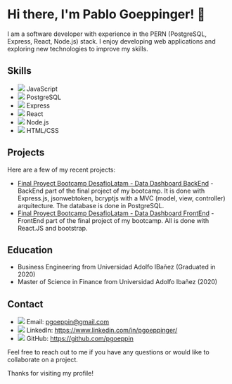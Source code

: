 # Hi there, I'm Pablo Goeppinger! 👋

I am a software developer with experience in the PERN (PostgreSQL, Express, React, Node.js) stack. I enjoy developing web applications and exploring new technologies to improve my skills.

## Skills

- <img src="https://img.icons8.com/color/24/000000/javascript.png"/> JavaScript
- <img src="https://img.icons8.com/color/24/000000/postgreesql.png"/> PostgreSQL
- <img src="https://img.icons8.com/color/24/000000/express.png"/> Express
- <img src="https://img.icons8.com/color/24/000000/react-native.png"/> React
- <img src="https://img.icons8.com/color/24/000000/nodejs.png"/> Node.js
- <img src="https://img.icons8.com/color/24/000000/html-5.png"/> HTML/CSS

## Projects

Here are a few of my recent projects:

- [Final Proyect Bootcamp DesafioLatam - Data Dashboard BackEnd](https://github.com/Sherydan/backend-proyecto-final) - BackEnd part of the final project of my bootcamp. It is done with Express.js, jsonwebtoken, bcryptjs with a MVC (model, view, controller) arquitecture. The database is done in PostgreSQL.
- [Final Proyect Bootcamp DesafioLatam - Data Dashboard FrontEnd](https://github.com/Sherydan/proyecto-final-frontend) - FrontEnd part of the final project of my bootcamp. All is done with React.JS and bootstrap.

## Education

- Business Engineering from Universidad Adolfo IBañez (Graduated in 2020)
- Master of Science in Finance from Universidad Adolfo Ibañez (2020)
## Contact

- <img src="https://img.icons8.com/fluent/24/000000/email-open.png"/> Email: pgoeppin@gmail.com
- <img src="https://img.icons8.com/color/24/000000/linkedin.png"/> LinkedIn: https://www.linkedin.com/in/pgoeppinger/
- <img src="https://img.icons8.com/material-rounded/24/000000/github.png"/> GitHub: https://github.com/pgoeppin

Feel free to reach out to me if you have any questions or would like to collaborate on a project.

Thanks for visiting my profile!
